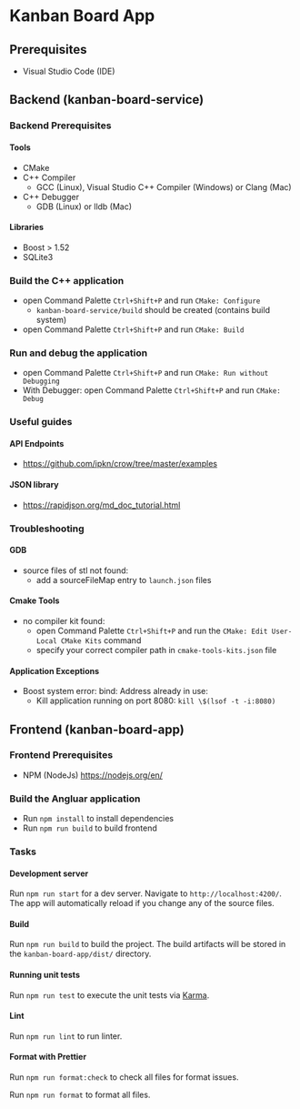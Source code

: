 # Kanban Board App

## Prerequisites

- Visual Studio Code (IDE)

## Backend (kanban-board-service)

### Backend Prerequisites

#### Tools

- CMake
- C++ Compiler
  - GCC (Linux), Visual Studio C++ Compiler (Windows) or Clang (Mac)
- C++ Debugger
  - GDB (Linux) or lldb (Mac)

#### Libraries

- Boost > 1.52
- SQLite3

### Build the C++ application

- open Command Palette `Ctrl+Shift+P` and run `CMake: Configure`
  - `kanban-board-service/build` should be created (contains build system)
- open Command Palette `Ctrl+Shift+P` and run `CMake: Build`

### Run and debug the application

- open Command Palette `Ctrl+Shift+P` and run `CMake: Run without Debugging`
- With Debugger: open Command Palette `Ctrl+Shift+P` and run `CMake: Debug`

### Useful guides

#### API Endpoints

- <https://github.com/ipkn/crow/tree/master/examples>

#### JSON library

- <https://rapidjson.org/md_doc_tutorial.html>

### Troubleshooting

#### GDB

- source files of stl not found:
  - add a sourceFileMap entry to `launch.json` files

#### Cmake Tools

- no compiler kit found:
  - open Command Palette `Ctrl+Shift+P` and run the `CMake: Edit User-Local CMake Kits` command
  - specify your correct compiler path in `cmake-tools-kits.json` file

#### Application Exceptions

- Boost system error: bind: Address already in use:
  - Kill application running on port 8080: `kill \$(lsof -t -i:8080)`

## Frontend (kanban-board-app)

### Frontend Prerequisites

- NPM (NodeJs) <https://nodejs.org/en/>

### Build the Angluar application

- Run `npm install` to install dependencies
- Run `npm run build` to build frontend

### Tasks

#### Development server

Run `npm run start` for a dev server. Navigate to `http://localhost:4200/`. The app will automatically reload if you change any of the source files.

#### Build

Run `npm run build` to build the project. The build artifacts will be stored in the `kanban-board-app/dist/` directory.

#### Running unit tests

Run `npm run test` to execute the unit tests via [Karma](https://karma-runner.github.io).

#### Lint

Run `npm run lint` to run linter.

#### Format with Prettier

Run `npm run format:check` to check all files for format issues.

Run `npm run format` to format all files.
